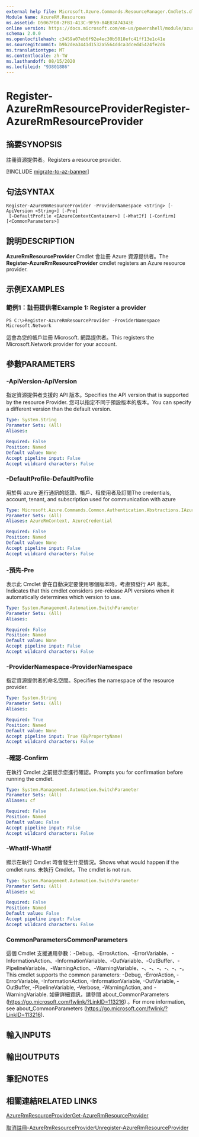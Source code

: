 ```yaml
---
external help file: Microsoft.Azure.Commands.ResourceManager.Cmdlets.dll-Help.xml
Module Name: AzureRM.Resources
ms.assetid: D5067FD8-2FB1-413C-9F59-84E83A74343E
online version: https://docs.microsoft.com/en-us/powershell/module/azurerm.resources/register-azurermresourceprovider
schema: 2.0.0
ms.openlocfilehash: c3459a07eb6f92e4ec30b5018efc41ff13e1c41e
ms.sourcegitcommit: b9b2dea3441d1532a5564ddca3dced45424fe2d6
ms.translationtype: MT
ms.contentlocale: zh-TW
ms.lasthandoff: 08/15/2020
ms.locfileid: "93801886"
---
```

# <span data-ttu-id="d6f16-101">Register-AzureRmResourceProvider</span><span class="sxs-lookup"><span data-stu-id="d6f16-101">Register-AzureRmResourceProvider</span></span>

## <span data-ttu-id="d6f16-102">摘要</span><span class="sxs-lookup"><span data-stu-id="d6f16-102">SYNOPSIS</span></span>
<span data-ttu-id="d6f16-103">註冊資源提供者。</span><span class="sxs-lookup"><span data-stu-id="d6f16-103">Registers a resource provider.</span></span>

[!INCLUDE [migrate-to-az-banner](../../includes/migrate-to-az-banner.md)]

## <span data-ttu-id="d6f16-104">句法</span><span class="sxs-lookup"><span data-stu-id="d6f16-104">SYNTAX</span></span>

```
Register-AzureRmResourceProvider -ProviderNamespace <String> [-ApiVersion <String>] [-Pre]
 [-DefaultProfile <IAzureContextContainer>] [-WhatIf] [-Confirm] [<CommonParameters>]
```

## <span data-ttu-id="d6f16-105">說明</span><span class="sxs-lookup"><span data-stu-id="d6f16-105">DESCRIPTION</span></span>
<span data-ttu-id="d6f16-106">**AzureRmResourceProvider** Cmdlet 會註冊 Azure 資源提供者。</span><span class="sxs-lookup"><span data-stu-id="d6f16-106">The **Register-AzureRmResourceProvider** cmdlet registers an Azure resource provider.</span></span>

## <span data-ttu-id="d6f16-107">示例</span><span class="sxs-lookup"><span data-stu-id="d6f16-107">EXAMPLES</span></span>

### <span data-ttu-id="d6f16-108">範例1：註冊提供者</span><span class="sxs-lookup"><span data-stu-id="d6f16-108">Example 1: Register a provider</span></span>
```
PS C:\>Register-AzureRmResourceProvider -ProviderNamespace Microsoft.Network
```

<span data-ttu-id="d6f16-109">這會為您的帳戶註冊 Microsoft. 網路提供者。</span><span class="sxs-lookup"><span data-stu-id="d6f16-109">This registers the Microsoft.Network provider for your account.</span></span>

## <span data-ttu-id="d6f16-110">參數</span><span class="sxs-lookup"><span data-stu-id="d6f16-110">PARAMETERS</span></span>

### <span data-ttu-id="d6f16-111">-ApiVersion</span><span class="sxs-lookup"><span data-stu-id="d6f16-111">-ApiVersion</span></span>
<span data-ttu-id="d6f16-112">指定資源提供者支援的 API 版本。</span><span class="sxs-lookup"><span data-stu-id="d6f16-112">Specifies the API version that is supported by the resource Provider.</span></span>
<span data-ttu-id="d6f16-113">您可以指定不同于預設版本的版本。</span><span class="sxs-lookup"><span data-stu-id="d6f16-113">You can specify a different version than the default version.</span></span>

```yaml
Type: System.String
Parameter Sets: (All)
Aliases:

Required: False
Position: Named
Default value: None
Accept pipeline input: False
Accept wildcard characters: False
```

### <span data-ttu-id="d6f16-114">-DefaultProfile</span><span class="sxs-lookup"><span data-stu-id="d6f16-114">-DefaultProfile</span></span>
<span data-ttu-id="d6f16-115">用於與 azure 進行通訊的認證、帳戶、租使用者及訂閱</span><span class="sxs-lookup"><span data-stu-id="d6f16-115">The credentials, account, tenant, and subscription used for communication with azure</span></span>

```yaml
Type: Microsoft.Azure.Commands.Common.Authentication.Abstractions.IAzureContextContainer
Parameter Sets: (All)
Aliases: AzureRmContext, AzureCredential

Required: False
Position: Named
Default value: None
Accept pipeline input: False
Accept wildcard characters: False
```

### <span data-ttu-id="d6f16-116">-預先</span><span class="sxs-lookup"><span data-stu-id="d6f16-116">-Pre</span></span>
<span data-ttu-id="d6f16-117">表示此 Cmdlet 會在自動決定要使用哪個版本時，考慮預發行 API 版本。</span><span class="sxs-lookup"><span data-stu-id="d6f16-117">Indicates that this cmdlet considers pre-release API versions when it automatically determines which version to use.</span></span>

```yaml
Type: System.Management.Automation.SwitchParameter
Parameter Sets: (All)
Aliases:

Required: False
Position: Named
Default value: None
Accept pipeline input: False
Accept wildcard characters: False
```

### <span data-ttu-id="d6f16-118">-ProviderNamespace</span><span class="sxs-lookup"><span data-stu-id="d6f16-118">-ProviderNamespace</span></span>
<span data-ttu-id="d6f16-119">指定資源提供者的命名空間。</span><span class="sxs-lookup"><span data-stu-id="d6f16-119">Specifies the namespace of the resource provider.</span></span>

```yaml
Type: System.String
Parameter Sets: (All)
Aliases:

Required: True
Position: Named
Default value: None
Accept pipeline input: True (ByPropertyName)
Accept wildcard characters: False
```

### <span data-ttu-id="d6f16-120">-確認</span><span class="sxs-lookup"><span data-stu-id="d6f16-120">-Confirm</span></span>
<span data-ttu-id="d6f16-121">在執行 Cmdlet 之前提示您進行確認。</span><span class="sxs-lookup"><span data-stu-id="d6f16-121">Prompts you for confirmation before running the cmdlet.</span></span>

```yaml
Type: System.Management.Automation.SwitchParameter
Parameter Sets: (All)
Aliases: cf

Required: False
Position: Named
Default value: False
Accept pipeline input: False
Accept wildcard characters: False
```

### <span data-ttu-id="d6f16-122">-WhatIf</span><span class="sxs-lookup"><span data-stu-id="d6f16-122">-WhatIf</span></span>
<span data-ttu-id="d6f16-123">顯示在執行 Cmdlet 時會發生什麼情況。</span><span class="sxs-lookup"><span data-stu-id="d6f16-123">Shows what would happen if the cmdlet runs.</span></span>
<span data-ttu-id="d6f16-124">未執行 Cmdlet。</span><span class="sxs-lookup"><span data-stu-id="d6f16-124">The cmdlet is not run.</span></span>

```yaml
Type: System.Management.Automation.SwitchParameter
Parameter Sets: (All)
Aliases: wi

Required: False
Position: Named
Default value: False
Accept pipeline input: False
Accept wildcard characters: False
```

### <span data-ttu-id="d6f16-125">CommonParameters</span><span class="sxs-lookup"><span data-stu-id="d6f16-125">CommonParameters</span></span>
<span data-ttu-id="d6f16-126">這個 Cmdlet 支援通用參數：-Debug、-ErrorAction、-ErrorVariable、-InformationAction、-InformationVariable、-OutVariable、-OutBuffer、-PipelineVariable、-WarningAction、-WarningVariable、-、-、-、-、-、-。</span><span class="sxs-lookup"><span data-stu-id="d6f16-126">This cmdlet supports the common parameters: -Debug, -ErrorAction, -ErrorVariable, -InformationAction, -InformationVariable, -OutVariable, -OutBuffer, -PipelineVariable, -Verbose, -WarningAction, and -WarningVariable.</span></span> <span data-ttu-id="d6f16-127">如需詳細資訊，請參閱 about_CommonParameters (https://go.microsoft.com/fwlink/?LinkID=113216) 。</span><span class="sxs-lookup"><span data-stu-id="d6f16-127">For more information, see about_CommonParameters (https://go.microsoft.com/fwlink/?LinkID=113216).</span></span>

## <span data-ttu-id="d6f16-128">輸入</span><span class="sxs-lookup"><span data-stu-id="d6f16-128">INPUTS</span></span>

## <span data-ttu-id="d6f16-129">輸出</span><span class="sxs-lookup"><span data-stu-id="d6f16-129">OUTPUTS</span></span>

## <span data-ttu-id="d6f16-130">筆記</span><span class="sxs-lookup"><span data-stu-id="d6f16-130">NOTES</span></span>

## <span data-ttu-id="d6f16-131">相關連結</span><span class="sxs-lookup"><span data-stu-id="d6f16-131">RELATED LINKS</span></span>

[<span data-ttu-id="d6f16-132">AzureRmResourceProvider</span><span class="sxs-lookup"><span data-stu-id="d6f16-132">Get-AzureRmResourceProvider</span></span>](./Get-AzureRmResourceProvider.md)

[<span data-ttu-id="d6f16-133">取消註冊-AzureRmResourceProvider</span><span class="sxs-lookup"><span data-stu-id="d6f16-133">Unregister-AzureRmResourceProvider</span></span>](./Unregister-AzureRmResourceProvider.md)


